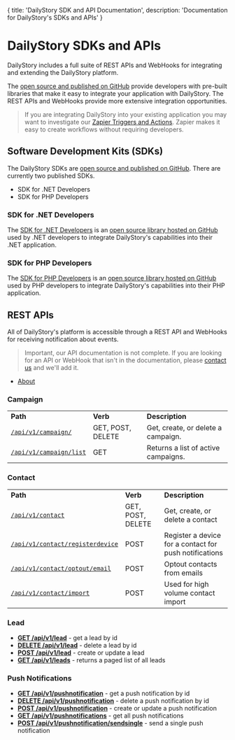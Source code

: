 {
	title: 'DailyStory SDK and API Documentation',
	description: 'Documentation for DailyStory\'s SDKs and APIs'
}
# DailyStory SDKs and APIs
DailyStory includes a full suite of REST APIs and WebHooks for integrating and extending the DailyStory platform.

The [open source and published on GitHub](https://github.com/dailystory/SDKs/) provide developers with pre-built libraries that make it easy to integrate your application with DailyStory. The REST APIs and WebHooks provide more extensive integration opportunities.

> If you are integrating DailyStory into your existing application you may want to investigate our [Zapier Triggers and Actions](https://zapier.com/). Zapier makes it easy to create workflows without requiring developers.

## Software Development Kits (SDKs)
The DailyStory SDKs are [open source and published on GitHub](https://github.com/dailystory/SDKs/). There are currently two published SDKs.

* SDK for .NET Developers
* SDK for PHP Developers

### SDK for .NET Developers
The [SDK for .NET Developers](/sdk/dotnet) is an [open source library hosted on GitHub](https://github.com/dailystory/SDKs/tree/master/DotNet) used by .NET developers to integrate DailyStory's capabilities into their .NET application.

### SDK for PHP Developers
The [SDK for PHP Developers](/sdk/php) is an [open source library hosted on GitHub](https://github.com/dailystory/SDKs/tree/master/PHP) used by PHP developers to integrate DailyStory's capabilities into their PHP application.

## REST APIs
All of DailyStory's platform is accessible through a REST API and WebHooks for receiving notification about events.

> Important, our API documentation is not complete. If you are looking for an API or WebHook that isn't in the documentation, please [contact us](https://dailystory/contact-us) and we'll add it.

* [About](/api/about)

### Campaign
<table class="table">
<tbody>
<tr>
<td><strong>Path</strong></td>
<td><strong>Verb</strong></td>
<td><strong>Description</strong></td>
</tr>
<tr>
<td width="25%" nowrap><code><a href="https://docs.dailystory.com/api/campaign/#api-campaign">/api/v1/campaign/</a></code></td>
<td>GET, POST, DELETE</td>
<td>Get, create, or delete a campaign.</td>
</tr>
<tr>
<td width="25%" nowrap><code><a href="https://docs.dailystory.com/api/campaign/#api-campaign-list">/api/v1/campaign/list</a></code></td>
<td>GET</td>
<td>Returns a list of active campaigns.</td>
</tr>
</tbody>
</table>

### Contact
<table class="table">
<tbody>
<tr>
<td><strong>Path</strong></td>
<td><strong>Verb</strong></td>
<td><strong>Description</strong></td>
</tr>
<tr>
<td width="25%" nowrap><code><a href="https://docs.dailystory.com/api/contact/">/api/v1/contact</a></code></td>
<td>GET, POST, DELETE</td>
<td>Get, create, or delete a contact</td>
</tr>
<tr>
<td width="25%" nowrap><code><a href="https://docs.dailystory.com/api/contact/#api-contact-registerdevice">/api/v1/contact/registerdevice</a></code></td>
<td>POST</td>
<td>Register a device for a contact for push notifications</td>
</tr>
<tr>
<td width="25%" nowrap><code><a href="https://docs.dailystory.com/api/contact/optoutemail">/api/v1/contact/optout/email</a></code></td>
<td>POST</td>
<td>Optout contacts from emails</td>
</tr>
<tr>
<td width="25%" nowrap><code><a href="https://docs.dailystory.com/api/contact/#api-contact-import">/api/v1/contact/import</a></code></td>
<td>POST</td>
<td>Used for high volume contact import</td>
</tr>
</tbody>
</table>

### Lead

* [**GET /api/v1/lead**](/api/lead/) - get a lead by id
* [**DELETE /api/v1/lead**](/api/lead/) - delete a lead by id
* [**POST /api/v1/lead**](/api/lead/) - create or update a lead
* [**GET /api/v1/leads**](/api/lead/) - returns a paged list of all leads

### Push Notifications

* [**GET /api/v1/pushnotification**](/api/push/) - get a push notification by id
* [**DELETE /api/v1/pushnotification**](/api/push/) - delete a push notification by id
* [**POST /api/v1/pushnotification**](/api/push/) - create or update a push notification
* [**GET /api/v1/pushnotifications**](/api/push/) - get all push notifications
* [**POST /api/v1/pushnotification/sendsingle**](/api/push#sendsingle) - send a single push notification
